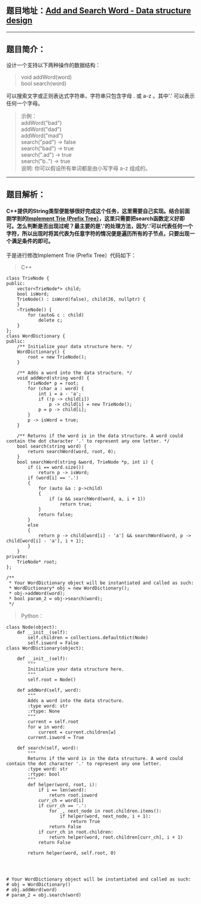 ## 题目地址：[Add and Search Word - Data structure design](https://leetcode.com/problems/add-and-search-word-data-structure-design/)
--- 
## 题目简介：
设计一个支持以下两种操作的数据结构：     
> void addWord(word)   
> bool search(word)   

可以搜索文字或正则表达式字符串，字符串只包含字母 . 或 a-z 。其中'.' 可以表示任何一个字母。
> 示例：  
> addWord("bad")  
> addWord("dad")  
> addWord("mad")  
> search("pad") -> false  
> search("bad") -> true  
> search(".ad") -> true  
> search("b..") -> true  
说明: 你可以假设所有单词都是由小写字母 a-z 组成的。
---
## 题目解析：  
#### C++提供的String类型便能够很好完成这个任务，这里需要自己实现。结合前面刚学到的[Implement Trie (Prefix Tree）](https://github.com/IOEvan/leetcode/blob/master/Description%20%2B%20code/208.%20Implement%20Trie%20(Prefix%20Tree).md)，这里只需要把search函数定义好即可。怎么判断是否出现过呢？最主要的是'.'的处理方法，因为'.'可以代表任何一个字符，所以出现时将其代表为任意字符的情况便是遍历所有的子节点，只要出现一个满足条件的即可。
于是进行修改Implement Trie (Prefix Tree）代码如下：

> C++ 

```
class TrieNode {
public:
    vector<TrieNode*> child;
    bool isWord;
    TrieNode() : isWord(false), child(26, nullptr) {
    }
    ~TrieNode() {
        for (auto& c : child)
            delete c;
    }
};
class WordDictionary {
public:
    /** Initialize your data structure here. */
    WordDictionary() {
        root = new TrieNode();
    }
    
    /** Adds a word into the data structure. */
    void addWord(string word) {
        TrieNode* p = root;
        for (char a : word) {
            int i = a - 'a';
            if (!p -> child[i])
                p -> child[i] = new TrieNode();
            p = p -> child[i];
        }
        p -> isWord = true;
    }
    
    /** Returns if the word is in the data structure. A word could contain the dot character '.' to represent any one letter. */
    bool search(string word) {
        return searchWord(word, root, 0);
    }
    bool searchWord(string &word, TrieNode *p, int i) {
        if (i == word.size()) 
            return p -> isWord;
        if (word[i] == '.') 
        {
            for (auto &a : p->child) 
            {
                if (a && searchWord(word, a, i + 1)) 
                    return true;
            }
            return false;
        } 
        else 
        {
            return p -> child[word[i] - 'a'] && searchWord(word, p -> child[word[i] - 'a'], i + 1);
        }
    }
private:
    TrieNode* root;
};
 
/**
 * Your WordDictionary object will be instantiated and called as such:
 * WordDictionary* obj = new WordDictionary();
 * obj->addWord(word);
 * bool param_2 = obj->search(word);
 */
```

> Python：
```
class Node(object):
    def __init__(self):
        self.children = collections.defaultdict(Node)
        self.isword = False
class WordDictionary(object):
 
    def __init__(self):
        """
        Initialize your data structure here.
        """
        self.root = Node()
 
    def addWord(self, word):
        """
        Adds a word into the data structure.
        :type word: str
        :rtype: None
        """
        current = self.root
        for w in word:
            current = current.children[w]
        current.isword = True
 
    def search(self, word):
        """
        Returns if the word is in the data structure. A word could contain the dot character '.' to represent any one letter.
        :type word: str
        :rtype: bool
        """
        def helper(word, root, i):
            if i == len(word):
                return root.isword
            curr_ch = word[i]
            if curr_ch == '.':
                for _, next_node in root.children.items():
                    if helper(word, next_node, i + 1):
                        return True
                return False
            if curr_ch in root.children:
                return helper(word, root.children[curr_ch], i + 1)
            return False
            
        return helper(word, self.root, 0)
        
        
 
 
# Your WordDictionary object will be instantiated and called as such:
# obj = WordDictionary()
# obj.addWord(word)
# param_2 = obj.search(word)
```
